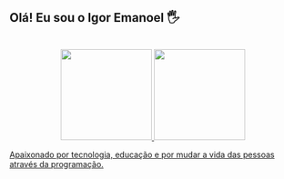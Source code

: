 ## Olá! Eu sou o Igor Emanoel 🖐️


</div><br/>

<div align="center">
  <a href="https://github.com/igoremanoelf">
  <img height="160em" src="https://github-readme-stats-sigma-five.vercel.app/api?username=igoremanoelf&show_icons=true&theme=dark&include_all_commits=true&count_private=true"/>
  <img height="160em" src="https://github-readme-stats-sigma-five.vercel.app/api/top-langs/?username=igoremanoelf&layout=compact&langs_count=7&theme=dark"/>
</div>

              
Apaixonado por tecnologia, educação e por mudar a vida das pessoas através da programação.

